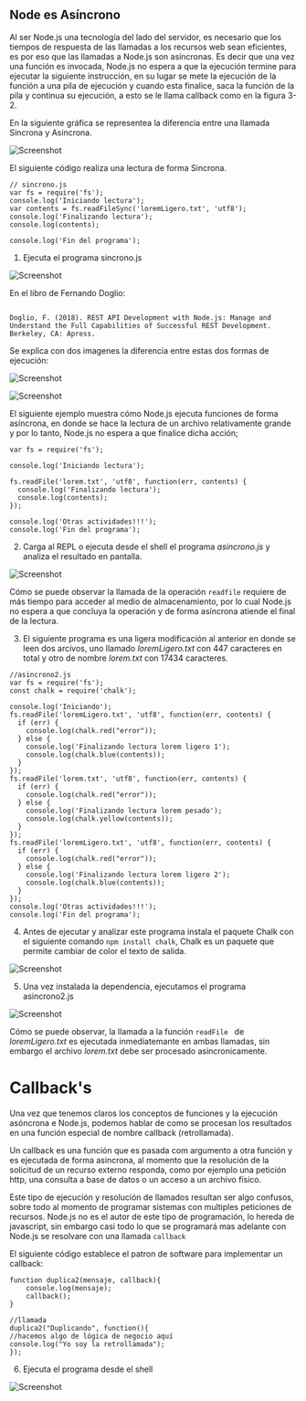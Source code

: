 ## Node es Asíncrono
Al ser Node.js una tecnología del lado del servidor, es necesario que los tiempos de respuesta de las llamadas a los recursos web sean eficientes, es por eso que las llamadas a Node.js son asíncronas. Es decir que una vez una función es invocada, Node.js no espera a que la ejecución termine para ejecutar la siguiente instrucción, en su lugar se mete la ejecución de la función a una pila de ejecución y cuando esta finalice, saca la función de la pila y continua su ejecución, a esto se le llama callback como en la figura 3-2.

En la siguiente gráfica se representea la diferencia entre una llamada Sincrona y Asincrona.

![Screenshot](image1.png)

El siguiente código  realiza una lectura de forma Sincrona.

```
// sincrono.js
var fs = require('fs');
console.log('Iniciando lectura');
var contents = fs.readFileSync('loremLigero.txt', 'utf8');
console.log('Finalizando lectura');
console.log(contents);

console.log('Fin del programa');

```

1. Ejecuta el programa sincrono.js

![Screenshot](image5.png)


En el libro de Fernando Doglio:
```

Doglio, F. (2018). REST API Development with Node.js: Manage and Understand the Full Capabilities of Successful REST Development. Berkeley, CA: Apress.

```
Se explica con dos imagenes la diferencia entre estas dos formas de ejecución:

![Screenshot](image2.png)

![Screenshot](image3.png)

El siguiente ejemplo muestra cómo Node.js ejecuta funciones de forma asíncrona, en donde se hace la lectura de un archivo relativamente grande y por lo tanto, Node.js no espera a que finalice dicha acción;

```
var fs = require('fs');

console.log('Iniciando lectura');

fs.readFile('lorem.txt', 'utf8', function(err, contents) {
  console.log('Finalizando lectura');
  console.log(contents);
});

console.log('Otras actividades!!!');
console.log('Fin del programa');

```
2. Carga al REPL o ejecuta desde el shell el programa *asincrono.js* y analiza el resultado en pantalla.

![Screenshot](image4.png)

Cómo se puede observar la llamada de la operación ``` readfile ``` requiere de más tiempo para acceder al medio de almacenamiento, por lo cual Node.js no espera a que concluya la operación y de forma asíncrona atiende el final de la lectura.



3. El siguiente programa es una ligera modificación al anterior en donde se leen dos arcivos, uno llamado *loremLigero.txt* con 447 caracteres en total y otro de nombre *lorem.txt* con 17434 caracteres.

```
//asincrono2.js
var fs = require('fs');
const chalk = require('chalk');

console.log('Iniciando');
fs.readFile('loremLigero.txt', 'utf8', function(err, contents) {
  if (err) {
    console.log(chalk.red("error"));
  } else {
    console.log('Finalizando lectura lorem ligero 1');
    console.log(chalk.blue(contents));
  }
});
fs.readFile('lorem.txt', 'utf8', function(err, contents) {
  if (err) {
    console.log(chalk.red("error"));
  } else {
    console.log('Finalizando lectura lorem pesado');
    console.log(chalk.yellow(contents));
  }
});
fs.readFile('loremLigero.txt', 'utf8', function(err, contents) {
  if (err) {
    console.log(chalk.red("error"));
  } else {
    console.log('Finalizando lectura lorem ligero 2');
    console.log(chalk.blue(contents));
  }
});
console.log('Otras actividades!!!');
console.log('Fin del programa');
```
4. Antes de ejecutar y analizar este programa instala el paquete Chalk con el siguiente comando ``` npm install chalk ```, Chalk es un paquete que permite cambiar de color el texto de salida.


![Screenshot](image6.png)

5. Una vez instalada la dependencia, ejecutamos el programa asincrono2.js

![Screenshot](image7.png)

Cómo se puede observar, la llamada a la función ```readFile ``` de *loremLigero.txt* es ejecutada inmediatemante en ambas llamadas, sin embargo el archivo *lorem.txt* debe ser procesado asincronicamente.


# Callback's

Una vez que tenemos claros los conceptos de funciones y la ejecución asóncrona e Node.js, podemos hablar de como se procesan los resultados en una función especial de nombre callback (retrollamada).

Un callback es una función que es pasada com argumento a otra función y es ejecutada de forma asincrona, al  momento que la resolución de la solicitud de un recurso externo responda, como por ejemplo una petición http, una consulta a base de datos o un acceso a un archivo físico.

Este tipo de ejecución y resolución de llamados resultan ser algo confusos, sobre todo  al momento de programar sistemas con multiples peticiones de recursos. Node.js no es el autor de este tipo  de programación, lo hereda de javascript, sin embargo casi todo lo que se programará mas adelante con Node.js se resolvare con una llamada ``` callback ```

El siguiente código establece el patron de software para implementar un callback:

```
function duplica2(mensaje, callback){
    console.log(mensaje);
    callback();
}

//llamada
duplica2("Duplicando", function(){
//hacemos algo de lógica de negocio aquí
console.log("Yo soy la retrollamada");
});

```

6. Ejecuta el programa desde el shell

![Screenshot](image8.png)
